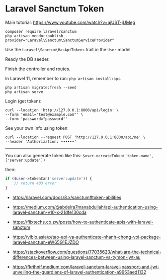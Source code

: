# Laravel Sanctum Token

Main tutorial: https://www.youtube.com/watch?v=ajUST-jUMeg

```
composer require laravel/sanctum
php artisan vendor:publish --provider="Laravel\Sanctum\SanctumServiceProvider"
```

Use the `Laravel\Sanctum\HasApiTokens` trait in the `User` model.

Ready the DB seeder.

Finish the controller and routes.

In Laravel 11, remember to run: `php artisan install:api`.

```
php artisan migrate:fresh --seed
php artisan serve
```

Login (get token):
```
curl --location 'http://127.0.0.1:8000/api/login' \
--form 'email="test@example.com"' \
--form 'password="password"'
```

See your own info using token:
```
curl --location --request POST 'http://127.0.0.1:8000/api/me' \
--header 'Authorization: ••••••'
```

---

You can also generate token like this: `$user->createToken('token-name', ['server:update'])`

then:  
```php
if ($user->tokenCan('server:update')) {
    // return 403 error
}
```

- https://laravel.com/docs/8.x/sanctum#token-abilities

- https://medium.com/@abdelra7manabdullah/api-authentication-using-laravel-sanctum-v10-x-21dfe130cda
- https://flixtechs.co.zw/posts/how-to-authenticate-apis-with-laravel-sanctum
- https://viblo.asia/p/tao-api-va-authenticate-nhanh-chong-voi-package-laravel-sanctum-eW65G1EJZDO

- https://stackoverflow.com/questions/77035623/what-are-the-technical-differences-between-using-laravel-sanctum-vs-tymon-jwt-au
- https://fkrihnif.medium.com/laravel-sanctum-laravel-passport-and-jwt-unveiling-the-guardians-of-laravel-authentication-a9953aed1132
